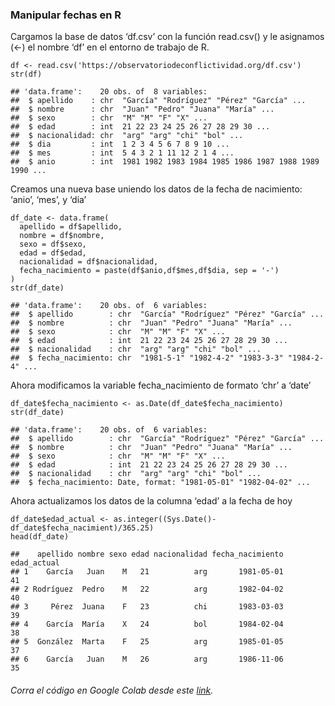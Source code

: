 ### Manipular fechas en R

Cargamos la base de datos ‘df.csv’ con la función read.csv() y le
asignamos (&lt;-) el nombre ‘df’ en el entorno de trabajo de R.

    df <- read.csv('https://observatoriodeconflictividad.org/df.csv')
    str(df)

    ## 'data.frame':    20 obs. of  8 variables:
    ##  $ apellido    : chr  "García" "Rodríguez" "Pérez" "García" ...
    ##  $ nombre      : chr  "Juan" "Pedro" "Juana" "María" ...
    ##  $ sexo        : chr  "M" "M" "F" "X" ...
    ##  $ edad        : int  21 22 23 24 25 26 27 28 29 30 ...
    ##  $ nacionalidad: chr  "arg" "arg" "chi" "bol" ...
    ##  $ dia         : int  1 2 3 4 5 6 7 8 9 10 ...
    ##  $ mes         : int  5 4 3 2 1 11 12 2 1 4 ...
    ##  $ anio        : int  1981 1982 1983 1984 1985 1986 1987 1988 1989 1990 ...

Creamos una nueva base uniendo los datos de la fecha de nacimiento:
‘anio’, ‘mes’, y ‘dia’

    df_date <- data.frame(
      apellido = df$apellido,
      nombre = df$nombre,
      sexo = df$sexo,
      edad = df$edad,
      nacionalidad = df$nacionalidad,
      fecha_nacimiento = paste(df$anio,df$mes,df$dia, sep = '-')
    )
    str(df_date)

    ## 'data.frame':    20 obs. of  6 variables:
    ##  $ apellido        : chr  "García" "Rodríguez" "Pérez" "García" ...
    ##  $ nombre          : chr  "Juan" "Pedro" "Juana" "María" ...
    ##  $ sexo            : chr  "M" "M" "F" "X" ...
    ##  $ edad            : int  21 22 23 24 25 26 27 28 29 30 ...
    ##  $ nacionalidad    : chr  "arg" "arg" "chi" "bol" ...
    ##  $ fecha_nacimiento: chr  "1981-5-1" "1982-4-2" "1983-3-3" "1984-2-4" ...

Ahora modificamos la variable fecha\_nacimiento de formato ‘chr’ a
‘date’

    df_date$fecha_nacimiento <- as.Date(df_date$fecha_nacimiento)
    str(df_date)

    ## 'data.frame':    20 obs. of  6 variables:
    ##  $ apellido        : chr  "García" "Rodríguez" "Pérez" "García" ...
    ##  $ nombre          : chr  "Juan" "Pedro" "Juana" "María" ...
    ##  $ sexo            : chr  "M" "M" "F" "X" ...
    ##  $ edad            : int  21 22 23 24 25 26 27 28 29 30 ...
    ##  $ nacionalidad    : chr  "arg" "arg" "chi" "bol" ...
    ##  $ fecha_nacimiento: Date, format: "1981-05-01" "1982-04-02" ...

Ahora actualizamos los datos de la columna ‘edad’ a la fecha de hoy

    df_date$edad_actual <- as.integer((Sys.Date()-df_date$fecha_nacimient)/365.25)
    head(df_date)

    ##    apellido nombre sexo edad nacionalidad fecha_nacimiento edad_actual
    ## 1    García   Juan    M   21          arg       1981-05-01          41
    ## 2 Rodríguez  Pedro    M   22          arg       1982-04-02          40
    ## 3     Pérez  Juana    F   23          chi       1983-03-03          39
    ## 4    García  María    X   24          bol       1984-02-04          38
    ## 5  González  Marta    F   25          arg       1985-01-05          37
    ## 6    García   Juan    M   26          arg       1986-11-06          35

###### Corra el código en Google Colab desde este [link](https://colab.research.google.com/drive/1OLelYB7NYQIm3ZmFxdRoJknVrzsnZfGv?usp=sharing "Google Colab").

